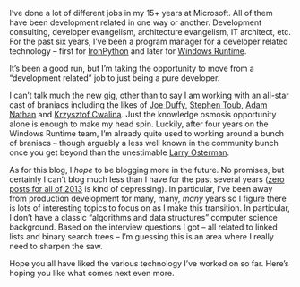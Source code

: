 I’ve done a lot of different jobs in my 15+ years at Microsoft. All of
them have been development related in one way or another. Development
consulting, developer evangelism, architecture evangelism, IT architect,
etc. For the past six years, I’ve been a program manager for a developer
related technology – first for
[IronPython](http://devhawk.net/2008/03/11/joining-the-dynamic-languages-team/)
and later for [Windows
Runtime](http://devhawk.net/2009/10/26/joining-windows/).

It’s been a good run, but I’m taking the opportunity to move from a
“development related” job to just being a pure developer.

I can’t talk much the new gig, other than to say I am working with an
all-star cast of braniacs including the likes of [Joe
Duffy](http://joeduffyblog.com/), [Stephen
Toub](http://blogs.msdn.com/b/toub/), [Adam
Nathan](http://blog.adamnathan.net/) and [Krzysztof
Cwalina](http://blogs.msdn.com/b/kcwalina/). Just the knowledge osmosis
opportunity alone is enough to make my head spin. Luckily, after four
years on the Windows Runtime team, I’m already quite used to working
around a bunch of braniacs – though arguably a less well known in the
community bunch once you get beyond than the unestimable [Larry
Osterman](http://blogs.msdn.com/b/larryosterman/).

As for this blog, I *hope* to be blogging more in the future. No
promises, but certainly I can’t blog much less than I have for the past
several years ([zero posts for all of 2013](http://devhawk.net/2013/) is
kind of depressing). In particular, I’ve been away from production
development for many, many, *many* years so I figure there is lots of
interesting topics to focus on as I make this transition. In particular,
I don’t have a classic “algorithms and data structures” computer science
background. Based on the interview questions I got – all related to
linked lists and binary search trees – I’m guessing this is an area
where I really need to sharpen the saw.

Hope you all have liked the various technology I’ve worked on so far.
Here’s hoping you like what comes next even more.
